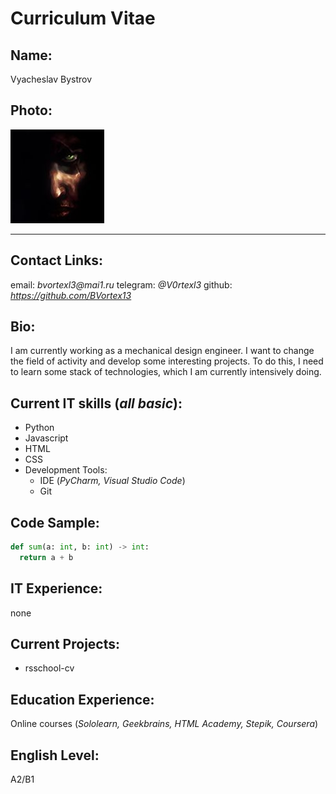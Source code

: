 # Curriculum Vitae

## Name: 
Vyacheslav Bystrov

## Photo:
![](img/avatar.jpg)

___

## Contact Links:
email: _bvortexl3@mai1.ru_
telegram: _@V0rtexl3_
github: _https://github.com/BVortex13_

## Bio:
I am currently working as a mechanical design engineer. I want to change the field of activity and develop some interesting projects. To do this, I need to learn some stack of technologies, which I am currently intensively doing.

## Current IT skills (_all basic_):
* Python
* Javascript
* HTML
* CSS
* Development Tools:
  + IDE (_PyCharm, Visual Studio Code_)
  + Git

## Code Sample:
```python
def sum(a: int, b: int) -> int:
  return a + b
```

## IT Experience: 
none

## Current Projects:
* rsschool-cv

## Education Experience:
Online courses (_Sololearn, Geekbrains, HTML Academy, Stepik, Coursera_)

## English Level:
A2/B1
